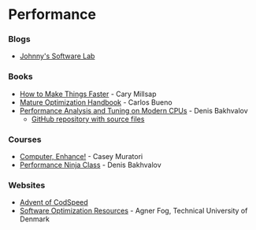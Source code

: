 # Performance

### Blogs

* [Johnny's Software Lab](https://johnnysswlab.com/)

### Books

* [How to Make Things Faster](https://method-r.com/books/faster/) - Cary Millsap
* [Mature Optimization Handbook](https://carlos.bueno.org/optimization/mature-optimization.pdf) - Carlos Bueno
* [Performance Analysis and Tuning on Modern CPUs](https://book.easyperf.net/perf_book) - Denis Bakhvalov
  * [GitHub repository with source files](https://github.com/dendibakh/perf-book)

### Courses

* [Computer, Enhance!](https://www.computerenhance.com/) - Casey Muratori
* [Performance Ninja Class](https://products.easyperf.net/perf-ninja) - Denis Bakhvalov

### Websites

* [Advent of CodSpeed](https://codspeed.io/advent)
* [Software Optimization Resources](https://www.agner.org/optimize/) - Agner Fog, Technical University of Denmark
